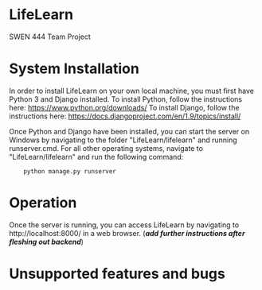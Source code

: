 # LifeLearn
SWEN 444 Team Project

# System Installation

In order to install LifeLearn on your own local machine, you must first have Python 3 and Django installed.
  To install Python, follow the instructions here: https://www.python.org/downloads/
  To install Django, follow the instructions here: https://docs.djangoproject.com/en/1.9/topics/install/

Once Python and Django have been installed, you can start the server on Windows by navigating to the folder "LifeLearn/lifelearn" and running runserver.cmd. For all other operating systems, navigate to "LifeLearn/lifelearn" and run the following command:
```shell
	python manage.py runserver
```

# Operation
Once the server is running, you can access LifeLearn by navigating to http://localhost:8000/ in a web browser. (***add further instructions after fleshing out backend***)

# Unsupported features and bugs


